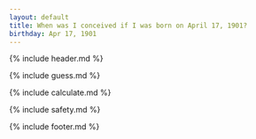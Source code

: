 ```yaml
---
layout: default
title: When was I conceived if I was born on April 17, 1901?
birthday: Apr 17, 1901
---
```


{% include header.md %}

{% include guess.md %}

{% include calculate.md %}

{% include safety.md %}

{% include footer.md %}



